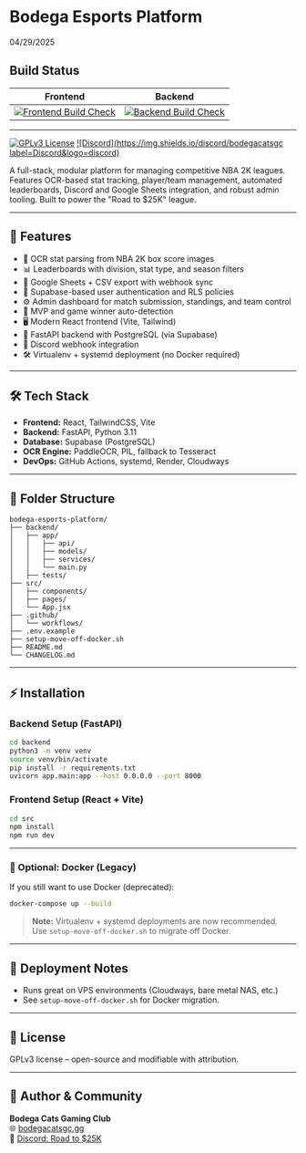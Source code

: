 # Bodega Esports Platform
04/29/2025
## Build Status

| Frontend | Backend |
|:--------:|:-------:|
| [![Frontend Build Check](https://github.com/wersplat/bodega-esports-platform/actions/workflows/check-builds.yml/badge.svg?branch=mono)](https://github.com/wersplat/bodega-esports-platform/actions/workflows/check-builds.yml) | [![Backend Build Check](https://github.com/wersplat/bodega-esports-platform/actions/workflows/check-builds.yml/badge.svg?branch=mono)](https://github.com/wersplat/bodega-esports-platform/actions/workflows/check-builds.yml) |

---


[![GPLv3 License](https://img.shields.io/badge/license-GPLv3-blue.svg)](LICENSE)
[![Discord](https://img.shields.io/discord/bodegacatsgc label=Discord&logo=discord)](https://discord.gg/roadto25k)

A full-stack, modular platform for managing competitive NBA 2K leagues. Features OCR-based stat tracking, player/team management, automated leaderboards, Discord and Google Sheets integration, and robust admin tooling. Built to power the "Road to $25K" league.

---

## 🚀 Features

- 🏀 OCR stat parsing from NBA 2K box score images
- 📊 Leaderboards with division, stat type, and season filters
- 🔁 Google Sheets + CSV export with webhook sync
- 🔐 Supabase-based user authentication and RLS policies
- ⚙️ Admin dashboard for match submission, standings, and team control
- 🧠 MVP and game winner auto-detection
- 🖥️ Modern React frontend (Vite, Tailwind)
- 🐍 FastAPI backend with PostgreSQL (via Supabase)
- 📡 Discord webhook integration
- 🛠️ Virtualenv + systemd deployment (no Docker required)

---

## 🛠️ Tech Stack

- **Frontend:** React, TailwindCSS, Vite
- **Backend:** FastAPI, Python 3.11
- **Database:** Supabase (PostgreSQL)
- **OCR Engine:** PaddleOCR, PIL, fallback to Tesseract
- **DevOps:** GitHub Actions, systemd, Render, Cloudways

---

## 📁 Folder Structure

```text
bodega-esports-platform/
├── backend/
│   ├── app/
│   │   ├── api/
│   │   ├── models/
│   │   ├── services/
│   │   └── main.py
│   ├── tests/
├── src/
│   ├── components/
│   ├── pages/
│   └── App.jsx
├── .github/
│   └── workflows/
├── .env.example
├── setup-move-off-docker.sh
├── README.md
└── CHANGELOG.md
```

---

## ⚡ Installation

### Backend Setup (FastAPI)

```bash
cd backend
python3 -m venv venv
source venv/bin/activate
pip install -r requirements.txt
uvicorn app.main:app --host 0.0.0.0 --port 8000
```

### Frontend Setup (React + Vite)

```bash
cd src
npm install
npm run dev
```

---

### 🐳 Optional: Docker (Legacy)

If you still want to use Docker (deprecated):

```bash
docker-compose up --build
```

> **Note:** Virtualenv + systemd deployments are now recommended.  
> Use `setup-move-off-docker.sh` to migrate off Docker.

---

## 🚀 Deployment Notes

- Runs great on VPS environments (Cloudways, bare metal NAS, etc.)
- See `setup-move-off-docker.sh` for Docker migration.

---

## 📄 License

GPLv3 license – open-source and modifiable with attribution.

---

## 👤 Author & Community

**Bodega Cats Gaming Club**  
🌐 [bodegacatsgc.gg](https://bodegacatsgc.gg)  
💬 [Discord: Road to $25K](https://discord.com/invite/bodegacatsgc)